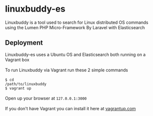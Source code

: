 # linuxbuddy-es
Linuxbuddy is a tool used to search for Linux distributed OS commands using the Lumen PHP Micro-Framework By Laravel with Elasticsearch
## Deployment
Linuxbuddy-es uses a Ubuntu OS and Elasticsearch both running on a Vagrant box
<br />
<br />
To run Linuxbuddy via Vagrant run these 2 simple commands
<br />
<br />
<code>$ cd /path/to/linuxbuddy</code><br />
<code>$ vagrant up</code>
<br />
<br />
Open up your browser at <code>127.0.0.1:3000</code>
<br />
<br />
If you don't have Vagrant you can install it here at <a href="http://www.vagrantup.com">vagrantup.com</a>
